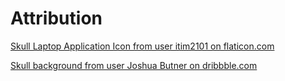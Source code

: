 # Attribution

[Skull Laptop Application Icon from user itim2101 on flaticon.com](https://www.flaticon.com/free-icon/hacker_1966908?term=skull&page=1&position=2)

[Skull background from user Joshua Butner on dribbble.com](https://dribbble.com/shots/4551534-b-rrier-self)